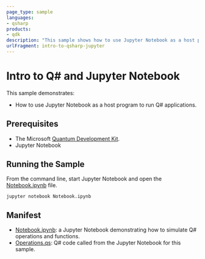 ```yaml
---
page_type: sample
languages:
- qsharp
products:
- qdk
description: "This sample shows how to use Jupyter Notebook as a host program to run Q# applications."
urlFragment: intro-to-qsharp-jupyter
---
```


# Intro to Q# and Jupyter Notebook

This sample demonstrates:
- How to use Jupyter Notebook as a host program to run Q# applications.

## Prerequisites

- The Microsoft [Quantum Development Kit](https://docs.microsoft.com/quantum/install-guide/).
- Jupyter Notebook

## Running the Sample

From the command line, start Jupyter Notebook and open the [Notebook.ipynb](https://github.com/microsoft/Quantum/blob/master/samples/getting-started/intro-to-iqsharp/Notebook.ipynb) file.

```
jupyter notebook Notebook.ipynb
```

## Manifest

- [Notebook.ipynb](https://github.com/microsoft/Quantum/blob/master/samples/getting-started/intro-to-iqsharp/Notebook.ipynb): a Jupyter Notebook demonstrating how to simulate Q# operations and functions.
- [Operations.qs](https://github.com/microsoft/Quantum/blob/master/samples/getting-started/intro-to-iqsharp/Operations.qs): Q# code called from the Jupyter Notebook for this sample.
